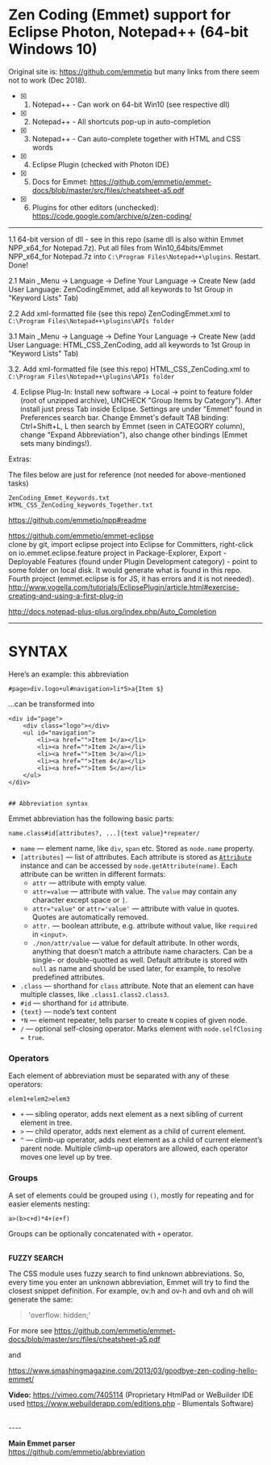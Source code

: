 
# Zen Coding (Emmet) support for Eclipse Photon, Notepad++ (64-bit Windows 10)

Original site is: https://github.com/emmetio but many links from there seem not to work (Dec 2018).

- [x] 1. Notepad++ - Can work on 64-bit Win10 (see respective dll)

- [x] 2. Notepad++ - All shortcuts pop-up in auto-completion

- [x] 3. Notepad++ - Can auto-complete together with HTML and CSS words

- [x] 4. Eclipse Plugin (checked with Photon IDE)

- [x] 5. Docs for Emmet: https://github.com/emmetio/emmet-docs/blob/master/src/files/cheatsheet-a5.pdf 

- [x] 6. Plugins for other editors (unchecked): https://code.google.com/archive/p/zen-coding/

<hr>

1.1 64-bit version of dll - see in this repo (same dll is also within Emmet NPP_x64_for Notepad.7z). Put all files from Win10_64bits/Emmet NPP_x64_for Notepad.7z into `C:\Program Files\Notepad++\plugins`. Restart. Done!

2.1 Main _Menu -> Language -> Define Your Language -> Create New (add User Language: ZenCodingEmmet, add all keywords to 1st Group in  "Keyword Lists" Tab)

2.2 Add xml-formatted file (see this repo) ZenCodingEmmet.xml  to `C:\Program Files\Notepad++\plugins\APIs folder`

3.1 Main _Menu -> Language -> Define Your Language -> Create New (add User Language: HTML_CSS_ZenCoding, add all keywords to 1st Group in  "Keyword Lists" Tab)

3.2. Add xml-formatted file (see this repo) HTML_CSS_ZenCoding.xml to `C:\Program Files\Notepad++\plugins\APIs folder`

4. Eclipse Plug-In: Install new software -> Local -> point to feature folder (root of unzipped archive), UNCHECK "Group Items by Category"). After install just press Tab inside Eclipse. Settings are under "Emmet" found in Preferences search bar. Change Emmet's default TAB binding: Ctrl+Shift+L, L then search by Emmet (seen in CATEGORY column), change "Expand Abbreviation"), also change other bindings (Emmet sets many bindings!).


Extras:

The files below are just for reference (not needed for above-mentioned tasks)

`ZenCoding_Emmet_Keywords.txt` <br>
`HTML_CSS_ZenCoding_keywords_Together.txt`


https://github.com/emmetio/npp#readme 

https://github.com/emmetio/emmet-eclipse 
<br>
clone by git, import eclipse project into Eclipse for Committers, right-click on io.emmet.eclipse.feature project in Package-Explorer, Export - Deployable Features (found under Plugin Development category) - point to some folder on local disk. It would generate what is found in this repo. Fourth project (emmet.eclipse is for JS, it has errors and it is not needed). <br>
http://www.vogella.com/tutorials/EclipsePlugin/article.html#exercise-creating-and-using-a-first-plug-in 

http://docs.notepad-plus-plus.org/index.php/Auto_Completion 

---------
# SYNTAX

Here’s an example: this abbreviation

	#page>div.logo+ul#navigation>li*5>a{Item $}
	
...can be transformed into

	<div id="page">
		<div class="logo"></div>
		<ul id="navigation">
			<li><a href="">Item 1</a></li>
			<li><a href="">Item 2</a></li>
			<li><a href="">Item 3</a></li>
			<li><a href="">Item 4</a></li>
			<li><a href="">Item 5</a></li>
		</ul>
	</div>
	
	
	## Abbreviation syntax

Emmet abbreviation has the following basic parts:

```
name.class#id[attributes?, ...]{text value}*repeater/
```

* `name` — element name, like `div`, `span` etc. Stored as `node.name` property.
* `[attributes]` — list of attributes. Each attribute is stored as [`Attribute`](/lib/attribute.js) instance and can be accessed by `node.getAttribute(name)`. Each attribute can be written in different formats:
	* `attr` — attribute with empty value.
	* `attr=value` — attribute with value. The `value` may contain any character except space or `]`.
	* `attr="value"` or `attr='value'` — attribute with value in quotes. Quotes are automatically removed.
	* `attr.` — boolean attribute, e.g. attribute without value, like `required` in `<input>`.
	* `./non/attr/value` — value for default attribute. In other words, anything that doesn’t match a attribute name characters. Can be a single- or double-quotted as well. Default attribute is stored with `null` as name and should be used later, for example, to resolve predefined attributes.
* `.class` — shorthand for `class` attribute. Note that an element can have multiple classes, like `.class1.class2.class3`.
* `#id` — shorthand for `id` attribute.
* `{text}` — node’s text content
* `*N` — element repeater, tells parser to create `N` copies of given node.
* `/` — optional self-closing operator. Marks element with `node.selfClosing = true`.

### Operators

Each element of abbreviation must be separated with any of these operators:

```
elem1+elem2>elem3
```

* `+` — sibling operator, adds next element as a next sibling of current element in tree.
* `>` — child operator, adds next element as a child of current element.
* `^` — climb-up operator, adds next element as a child of current element’s parent node. Multiple climb-up operators are allowed, each operator moves one level up by tree.

### Groups

A set of elements could be grouped using `()`, mostly for repeating and for easier elements nesting:

```
a>(b>c+d)*4+(e+f)
```

Groups can be optionally concatenated with `+` operator. <br>
<br>


**FUZZY SEARCH**

The CSS module uses fuzzy search to find unknown abbreviations. So, every time you enter an unknown abbreviation, Emmet will try to find the closest snippet definition. For example, ov:h and ov-h and ovh and oh will generate the same:

>'overflow: hidden;'

For more see  https://github.com/emmetio/emmet-docs/blob/master/src/files/cheatsheet-a5.pdf 

and 

https://www.smashingmagazine.com/2013/03/goodbye-zen-coding-hello-emmet/ 

**Video:**
https://vimeo.com/7405114   (Proprietary HtmlPad or WeBuilder IDE used  https://www.webuilderapp.com/editions.php - Blumentals Software)


	
<br>
----	
<br>

**Main Emmet parser**  <br>
  https://github.com/emmetio/abbreviation 
  

